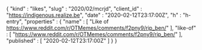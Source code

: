 {
  "kind" : "likes",
  "slug" : "2020/02/mcrjd",
  "client_id" : "https://indigenous.realize.be",
  "date" : "2020-02-12T23:17:00Z",
  "h" : "h-entry",
  "properties" : {
    "name" : [ "Like of https://www.reddit.com/r/OTMemes/comments/f2pny9/rip_ben/" ],
    "like-of" : [ "https://www.reddit.com/r/OTMemes/comments/f2pny9/rip_ben/" ],
    "published" : [ "2020-02-12T23:17:00Z" ]
  }
}
